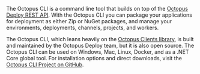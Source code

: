 The Octopus CLI is a command line tool that builds on top of the [Octopus Deploy REST API](/docs/octopus-rest-api). With the Octopus CLI you can package your applications for deployment as either Zip or NuGet packages, and manage your environments, deployments, channels, projects, and workers.

The Octopus CLI, which leans heavily on the [Octopus Clients library](https://github.com/OctopusDeploy/OctopusClients), is built and maintained by the Octopus Deploy team, but it is also open source. The Octopus CLI can be used on Windows, Mac, Linux, Docker, and as a .NET Core global tool. For installation options and direct downloads, visit the [Octopus CLI Project on GitHub](https://github.com/OctopusDeploy/OctopusCli).

